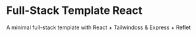 # Full-Stack Template React

A minimal full-stack template with React + Tailwindcss & Express + Reflet